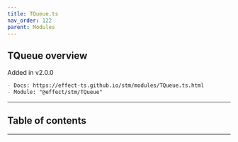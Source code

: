 ```yaml
---
title: TQueue.ts
nav_order: 122
parent: Modules
---
```


## TQueue overview

Added in v2.0.0

```md
- Docs: https://effect-ts.github.io/stm/modules/TQueue.ts.html
- Module: "@effect/stm/TQueue"
```

---

<h2 class="text-delta">Table of contents</h2>

---
